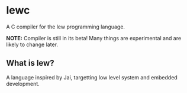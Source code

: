 # lewc

A C compiler for the lew programming language.

**NOTE:** Compiler is still in its beta! Many things are experimental and are likely to change later.

## What is lew?
A language inspired by Jai, targetting low level system and embedded development.



